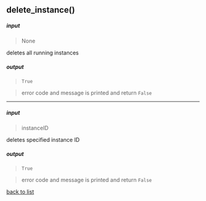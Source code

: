 ## delete_instance()

##### input
>None

deletes all running instances

##### output
>`True`

>error code and message is printed and return `False`

---------

##### input
>instanceID

deletes specified instance ID

##### output
>`True`

>error code and message is printed and return `False`

[back to list](../Index.md)

